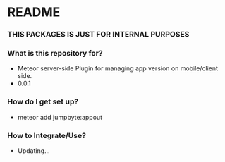 # README #

### THIS PACKAGES IS JUST FOR INTERNAL PURPOSES ###

### What is this repository for? ###

* Meteor server-side Plugin for managing app version on mobile/client side.
* 0.0.1

### How do I get set up? ###
* meteor add jumpbyte:appout

### How to Integrate/Use?
* Updating...

